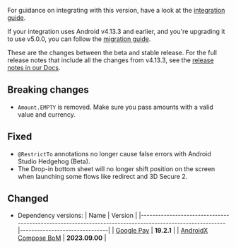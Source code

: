 [//]: # (This file will be used for the release notes on GitHub when publishing.)
[//]: # (Types of changes: `Added` `Changed` `Deprecated` `Removed` `Fixed` `Security`)
[//]: # (Example:)
[//]: # (## Added)
[//]: # ( - New payment method)
[//]: # (## Changed)
[//]: # ( - DropIn service's package changed from `com.adyen.dropin` to `com.adyen.dropin.services`)
[//]: # ( # Deprecated)
[//]: # ( - Configurations public constructor are deprecated, please use each Configuration's builder to make a Configuration object)

For guidance on integrating with this version, have a look at the [integration guide](https://docs.adyen.com/online-payments/build-your-integration/?platform=Android).

If your integration uses Android v4.13.3 and earlier, and you're upgrading it to use v5.0.0, you can follow the [migration guide](https://docs.adyen.com/online-payments/build-your-integration/migrate-to-android-5-0-0/).

These are the changes between the beta and stable release. For the full release notes that include all the changes from v4.13.3, see the [release notes in our Docs](https://docs.adyen.com/online-payments/release-notes/?version=5.0.0&integration_type=android).

## Breaking changes
- `Amount.EMPTY` is removed. Make sure you pass amounts with a valid value and currency.

## Fixed
- `@RestrictTo` annotations no longer cause false errors with Android Studio Hedgehog (Beta).
- The Drop-in bottom sheet will no longer shift position on the screen when launching some flows like redirect and 3D Secure 2.

## Changed
- Dependency versions:
  | Name                                                                                                   | Version                       |
  |--------------------------------------------------------------------------------------------------------|-------------------------------|
  | [Google Pay](https://developers.google.com/pay/api/android/support/release-notes#sept-14)              | **19.2.1**                    |
  | [AndroidX Compose BoM](https://developer.android.com/jetpack/compose/bom/bom-mapping)                  | **2023.09.00**                |
